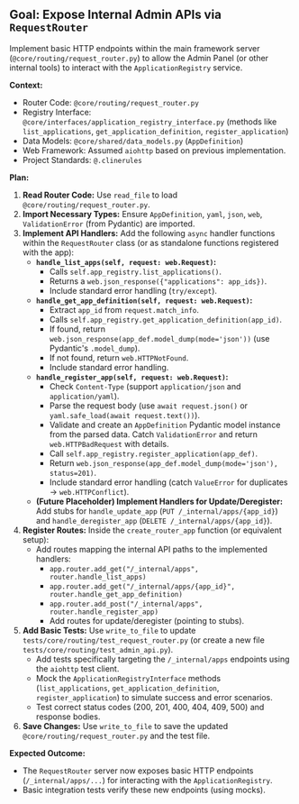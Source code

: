 ## Goal: Expose Internal Admin APIs via `RequestRouter`

Implement basic HTTP endpoints within the main framework server (`@core/routing/request_router.py`) to allow the Admin Panel (or other internal tools) to interact with the `ApplicationRegistry` service.

**Context:**
*   Router Code: `@core/routing/request_router.py`
*   Registry Interface: `@core/interfaces/application_registry_interface.py` (methods like `list_applications`, `get_application_definition`, `register_application`)
*   Data Models: `@core/shared/data_models.py` (`AppDefinition`)
*   Web Framework: Assumed `aiohttp` based on previous implementation.
*   Project Standards: `@.clinerules`

**Plan:**

1.  **Read Router Code:** Use `read_file` to load `@core/routing/request_router.py`.
2.  **Import Necessary Types:** Ensure `AppDefinition`, `yaml`, `json`, `web`, `ValidationError` (from Pydantic) are imported.
3.  **Implement API Handlers:** Add the following `async` handler functions within the `RequestRouter` class (or as standalone functions registered with the app):
    *   **`handle_list_apps(self, request: web.Request)`:**
        *   Calls `self.app_registry.list_applications()`.
        *   Returns a `web.json_response({"applications": app_ids})`.
        *   Include standard error handling (`try/except`).
    *   **`handle_get_app_definition(self, request: web.Request)`:**
        *   Extract `app_id` from `request.match_info`.
        *   Calls `self.app_registry.get_application_definition(app_id)`.
        *   If found, return `web.json_response(app_def.model_dump(mode='json'))` (use Pydantic's `.model_dump`).
        *   If not found, return `web.HTTPNotFound`.
        *   Include standard error handling.
    *   **`handle_register_app(self, request: web.Request)`:**
        *   Check `Content-Type` (support `application/json` and `application/yaml`).
        *   Parse the request body (use `await request.json()` or `yaml.safe_load(await request.text())`).
        *   Validate and create an `AppDefinition` Pydantic model instance from the parsed data. Catch `ValidationError` and return `web.HTTPBadRequest` with details.
        *   Call `self.app_registry.register_application(app_def)`.
        *   Return `web.json_response(app_def.model_dump(mode='json'), status=201)`.
        *   Include standard error handling (catch `ValueError` for duplicates -> `web.HTTPConflict`).
    *   **(Future Placeholder) Implement Handlers for Update/Deregister:** Add stubs for `handle_update_app` (`PUT /_internal/apps/{app_id}`) and `handle_deregister_app` (`DELETE /_internal/apps/{app_id}`).
4.  **Register Routes:** Inside the `create_router_app` function (or equivalent setup):
    *   Add routes mapping the internal API paths to the implemented handlers:
        *   `app.router.add_get("/_internal/apps", router.handle_list_apps)`
        *   `app.router.add_get("/_internal/apps/{app_id}", router.handle_get_app_definition)`
        *   `app.router.add_post("/_internal/apps", router.handle_register_app)`
        *   Add routes for update/deregister (pointing to stubs).
5.  **Add Basic Tests:** Use `write_to_file` to update `tests/core/routing/test_request_router.py` (or create a new file `tests/core/routing/test_admin_api.py`).
    *   Add tests specifically targeting the `/_internal/apps` endpoints using the `aiohttp` test client.
    *   Mock the `ApplicationRegistryInterface` methods (`list_applications`, `get_application_definition`, `register_application`) to simulate success and error scenarios.
    *   Test correct status codes (200, 201, 400, 404, 409, 500) and response bodies.
6.  **Save Changes:** Use `write_to_file` to save the updated `@core/routing/request_router.py` and the test file.

**Expected Outcome:**
*   The `RequestRouter` server now exposes basic HTTP endpoints (`/_internal/apps/...`) for interacting with the `ApplicationRegistry`.
*   Basic integration tests verify these new endpoints (using mocks).